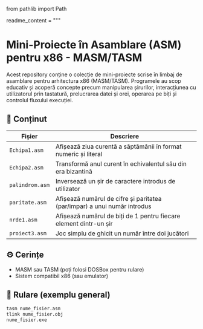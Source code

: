 from pathlib import Path

readme_content = """
# Mini-Proiecte în Asamblare (ASM) pentru x86 - MASM/TASM

Acest repository conține o colecție de mini-proiecte scrise în limbaj de asamblare pentru arhitectura x86 (MASM/TASM). Programele au scop educativ și acoperă concepte precum manipularea șirurilor, interacțiunea cu utilizatorul prin tastatură, prelucrarea datei și orei, operarea pe biți și controlul fluxului execuției.

## 📂 Conținut

| Fișier            | Descriere                                                                 |
|-------------------|---------------------------------------------------------------------------|
| `Echipa1.asm`     | Afișează ziua curentă a săptămânii în format numeric și literal           |
| `Echipa2.asm`     | Transformă anul curent în echivalentul său din era bizantină              |
| `palindrom.asm`   | Inversează un șir de caractere introdus de utilizator                     |
| `paritate.asm`    | Afișează numărul de cifre și paritatea (par/impar) a unui număr introdus |
| `nrde1.asm`       | Afișează numărul de biți de 1 pentru fiecare element dintr-un șir         |
| `proiect3.asm`    | Joc simplu de ghicit un număr între doi jucători                         |

## ⚙️ Cerințe

- MASM sau TASM (poți folosi DOSBox pentru rulare)
- Sistem compatibil x86 (sau emulator)

## 🚀 Rulare (exemplu general)

```bash
tasm nume_fisier.asm
tlink nume_fisier.obj
nume_fisier.exe
